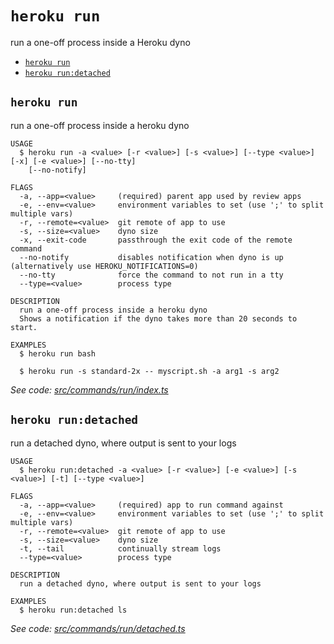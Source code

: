 `heroku run`
============

run a one-off process inside a Heroku dyno

* [`heroku run`](#heroku-run)
* [`heroku run:detached`](#heroku-rundetached)

## `heroku run`

run a one-off process inside a heroku dyno

```
USAGE
  $ heroku run -a <value> [-r <value>] [-s <value>] [--type <value>] [-x] [-e <value>] [--no-tty]
    [--no-notify]

FLAGS
  -a, --app=<value>     (required) parent app used by review apps
  -e, --env=<value>     environment variables to set (use ';' to split multiple vars)
  -r, --remote=<value>  git remote of app to use
  -s, --size=<value>    dyno size
  -x, --exit-code       passthrough the exit code of the remote command
  --no-notify           disables notification when dyno is up (alternatively use HEROKU_NOTIFICATIONS=0)
  --no-tty              force the command to not run in a tty
  --type=<value>        process type

DESCRIPTION
  run a one-off process inside a heroku dyno
  Shows a notification if the dyno takes more than 20 seconds to start.

EXAMPLES
  $ heroku run bash

  $ heroku run -s standard-2x -- myscript.sh -a arg1 -s arg2
```

_See code: [src/commands/run/index.ts](https://github.com/heroku/cli/blob/v8.7.2-beta.0/src/commands/run/index.ts)_

## `heroku run:detached`

run a detached dyno, where output is sent to your logs

```
USAGE
  $ heroku run:detached -a <value> [-r <value>] [-e <value>] [-s <value>] [-t] [--type <value>]

FLAGS
  -a, --app=<value>     (required) app to run command against
  -e, --env=<value>     environment variables to set (use ';' to split multiple vars)
  -r, --remote=<value>  git remote of app to use
  -s, --size=<value>    dyno size
  -t, --tail            continually stream logs
  --type=<value>        process type

DESCRIPTION
  run a detached dyno, where output is sent to your logs

EXAMPLES
  $ heroku run:detached ls
```

_See code: [src/commands/run/detached.ts](https://github.com/heroku/cli/blob/v8.7.2-beta.0/src/commands/run/detached.ts)_
